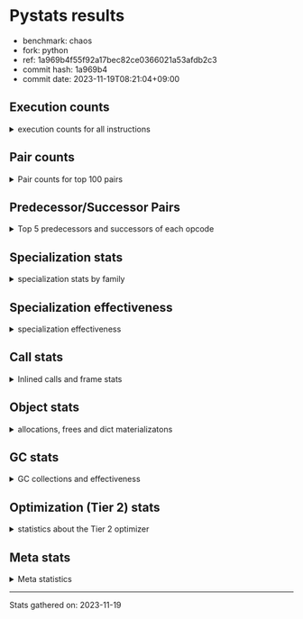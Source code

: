 
# Pystats results

- benchmark: chaos
- fork: python
- ref: 1a969b4f55f92a17bec82ce0366021a53afdb2c3
- commit hash: 1a969b4
- commit date: 2023-11-19T08:21:04+09:00

## Execution counts

<details>
<summary> execution counts for all instructions </summary>

|Name | Count | Self | Cumulative | Miss ratio | 
|---|---:|---:|---:|---:|
| LOAD_FAST | 165,252,000 | 19.1% | 19.1% |  |
| LOAD_FAST_LOAD_FAST | 88,024,880 | 10.2% | 29.2% |  |
| LOAD_ATTR_INSTANCE_VALUE | 86,137,620 | 9.9% | 39.2% |  |
| STORE_FAST | 58,386,640 | 6.7% | 45.9% |  |
| BINARY_OP_SUBTRACT_INT | 46,007,580 | 5.3% | 51.2% |  |
| LOAD_CONST | 43,399,280 | 5.0% | 56.2% |  |
| BINARY_SUBSCR_LIST_INT | 33,318,400 | 3.8% | 60.1% |  |
| BINARY_OP_ADD_INT | 32,362,900 | 3.7% | 63.8% |  |
| BINARY_OP_MULTIPLY_FLOAT | 30,799,900 | 3.6% | 67.3% |  |
| BINARY_OP | 29,632,980 | 3.4% | 70.8% |  |
| BINARY_OP_ADD_FLOAT | 19,999,920 | 2.3% | 73.1% |  |
| RESUME_CHECK | 19,200,100 | 2.2% | 75.3% |  |
| RETURN_VALUE | 18,800,100 | 2.2% | 77.5% |  |
| STORE_ATTR_INSTANCE_VALUE | 17,605,200 | 2.0% | 79.5% |  |
| FOR_ITER_RANGE | 16,887,300 | 1.9% | 81.4% |  |
| JUMP_BACKWARD | 11,830,960 | 1.4% | 82.8% |  |
| LOAD_ATTR_METHOD_WITH_VALUES | 10,799,840 | 1.2% | 84.0% |  |
| CALL_PY_EXACT_ARGS | 10,399,860 | 1.2% | 85.2% |  |
| LOAD_GLOBAL_BUILTIN | 10,008,380 | 1.2% | 86.4% |  |
| POP_JUMP_IF_FALSE | 9,795,280 | 1.1% | 87.5% |  |
| LOAD_GLOBAL_MODULE | 9,600,060 | 1.1% | 88.6% |  |
| COMPARE_OP | 6,728,640 | 0.8% | 89.4% |  |
| CALL_BUILTIN_CLASS | 6,400,040 | 0.7% | 90.1% |  |
| RETURN_CONST | 6,000,240 | 0.7% | 90.8% |  |
| POP_JUMP_IF_NOT_NONE | 6,000,000 | 0.7% | 91.5% |  |
| EXIT_INIT_CHECK | 5,600,020 | 0.6% | 92.2% |  |
| CALL_ALLOC_AND_ENTER_INIT | 5,600,020 | 0.6% | 92.8% |  |
| GET_ITER | 5,200,160 | 0.6% | 93.4% |  |
| STORE_SUBSCR_LIST_INT | 5,199,980 | 0.6% | 94.0% |  |
| BINARY_SUBSCR_TUPLE_INT | 5,199,900 | 0.6% | 94.6% |  |
| COMPARE_OP_INT | 4,194,960 | 0.5% | 95.1% |  |
| PUSH_NULL | 4,002,880 | 0.5% | 95.6% |  |
| POP_JUMP_IF_TRUE | 3,926,160 | 0.5% | 96.0% |  |
| LIST_APPEND | 3,220,480 | 0.4% | 96.4% |  |
| CALL_LEN | 3,207,400 | 0.4% | 96.8% |  |
| CALL_BUILTIN_O | 3,202,320 | 0.4% | 97.1% |  |
| SWAP | 2,792,720 | 0.3% | 97.5% |  |
| BUILD_TUPLE | 2,400,160 | 0.3% | 97.7% |  |
| BINARY_OP_SUBTRACT_FLOAT | 2,399,940 | 0.3% | 98.0% |  |
| INTERPRETER_EXIT | 2,000,140 | 0.2% | 98.2% |  |
| LOAD_ATTR_MODULE | 2,000,100 | 0.2% | 98.5% |  |
| CALL | 1,602,840 | 0.2% | 98.7% |  |
| COMPARE_OP_FLOAT | 1,599,920 | 0.2% | 98.8% |  |
| POP_TOP | 1,592,880 | 0.2% | 99.0% |  |
| BUILD_LIST | 820,560 | 0.1% | 99.1% |  |
| LOAD_ATTR | 803,220 | 0.1% | 99.2% |  |
| LOAD_FAST_AND_CLEAR | 800,080 | 0.1% | 99.3% |  |
| COPY | 800,000 | 0.1% | 99.4% |  |
| IS_OP | 800,000 | 0.1% | 99.5% |  |
| CALL_METHOD_DESCRIPTOR_NOARGS | 799,980 | 0.1% | 99.6% |  |
| LOAD_ATTR_METHOD_NO_DICT | 799,980 | 0.1% | 99.7% |  |
| CALL_ISINSTANCE | 400,140 | 0.0% | 99.7% |  |
| TO_BOOL_BOOL | 400,140 | 0.0% | 99.8% |  |
| UNARY_NEGATIVE | 400,000 | 0.0% | 99.8% |  |
| JUMP_FORWARD | 400,000 | 0.0% | 99.9% |  |
| STORE_FAST_STORE_FAST | 400,000 | 0.0% | 99.9% |  |
| CALL_PY_WITH_DEFAULTS | 399,980 | 0.0% | 100.0% |  |
| UNPACK_SEQUENCE_TWO_TUPLE | 399,980 | 0.0% | 100.0% |  |
| BINARY_SUBSCR | 8,100 | 0.0% | 100.0% |  |
| LOAD_GLOBAL | 1,120 | 0.0% | 100.0% |  |
| LOAD_DEREF | 240 | 0.0% | 100.0% |  |
| RESUME | 220 | 0.0% | 100.0% |  |
| STORE_ATTR | 180 | 0.0% | 100.0% |  |
| COPY_FREE_VARS | 160 | 0.0% | 100.0% |  |
| TO_BOOL | 120 | 0.0% | 100.0% |  |
| FOR_ITER | 120 | 0.0% | 100.0% |  |
| CALL_METHOD_DESCRIPTOR_FAST | 80 | 0.0% | 100.0% | 100.0% |
| NOP | 80 | 0.0% | 100.0% |  |
| CALL_FUNCTION_EX | 80 | 0.0% | 100.0% |  |
| CALL_TYPE_1 | 80 | 0.0% | 100.0% |  |
| LOAD_SUPER_ATTR_METHOD | 80 | 0.0% | 100.0% |  |
| TO_BOOL_NONE | 60 | 0.0% | 100.0% |  |
| STORE_SUBSCR | 40 | 0.0% | 100.0% |  |
| UNPACK_SEQUENCE | 40 | 0.0% | 100.0% |  |
| LOAD_SUPER_ATTR | 20 | 0.0% | 100.0% |  |


</details>

## Pair counts

<details>
<summary> Pair counts for top 100 pairs </summary>

|Pair | Count | Self | Cumulative | 
|---|---:|---:|---:|
| LOAD_FAST LOAD_ATTR_INSTANCE_VALUE | 76,306,920 | 8.8% | 8.8% |
| LOAD_ATTR_INSTANCE_VALUE LOAD_FAST | 43,323,120 | 5.0% | 13.8% |
| STORE_FAST LOAD_FAST_LOAD_FAST | 34,461,920 | 4.0% | 17.8% |
| LOAD_FAST BINARY_OP_MULTIPLY_FLOAT | 28,800,000 | 3.3% | 21.1% |
| LOAD_FAST_LOAD_FAST STORE_ATTR_INSTANCE_VALUE | 16,800,240 | 1.9% | 23.0% |
| LOAD_CONST BINARY_OP_ADD_INT | 16,163,000 | 1.9% | 24.9% |
| STORE_FAST LOAD_FAST | 15,600,240 | 1.8% | 26.7% |
| BINARY_OP_MULTIPLY_FLOAT BINARY_OP_ADD_FLOAT | 15,599,880 | 1.8% | 28.5% |
| BINARY_OP_ADD_INT LOAD_FAST | 15,200,000 | 1.8% | 30.3% |
| BINARY_OP_MULTIPLY_FLOAT LOAD_FAST | 15,199,960 | 1.8% | 32.0% |
| LOAD_FAST_LOAD_FAST BINARY_OP_SUBTRACT_INT | 15,199,920 | 1.8% | 33.8% |
| FOR_ITER_RANGE STORE_FAST | 13,679,780 | 1.6% | 35.3% |
| BINARY_OP_SUBTRACT_INT BINARY_SUBSCR_LIST_INT | 13,600,000 | 1.6% | 36.9% |
| LOAD_FAST_LOAD_FAST LOAD_CONST | 13,200,000 | 1.5% | 38.4% |
| LOAD_CONST BINARY_OP_SUBTRACT_INT | 12,807,560 | 1.5% | 39.9% |
| BINARY_OP STORE_FAST | 12,000,100 | 1.4% | 41.3% |
| BINARY_OP_ADD_FLOAT LOAD_FAST | 11,999,920 | 1.4% | 42.7% |
| JUMP_BACKWARD FOR_ITER_RANGE | 11,687,140 | 1.3% | 44.0% |
| STORE_ATTR_INSTANCE_VALUE LOAD_FAST_LOAD_FAST | 11,200,160 | 1.3% | 45.3% |
| CALL_PY_EXACT_ARGS RESUME_CHECK | 10,399,860 | 1.2% | 46.5% |
| LOAD_FAST_LOAD_FAST BINARY_OP | 10,000,120 | 1.2% | 47.7% |
| RESUME_CHECK LOAD_FAST | 10,000,020 | 1.2% | 48.8% |
| BINARY_OP LOAD_FAST_LOAD_FAST | 10,000,000 | 1.2% | 50.0% |
| LOAD_FAST BINARY_OP_SUBTRACT_INT | 9,600,000 | 1.1% | 51.1% |
| BINARY_OP_SUBTRACT_INT BINARY_OP | 9,600,000 | 1.1% | 52.2% |
| BINARY_SUBSCR_LIST_INT STORE_FAST | 9,600,000 | 1.1% | 53.3% |
| LOAD_ATTR_INSTANCE_VALUE BINARY_OP_ADD_INT | 9,600,000 | 1.1% | 54.4% |
| BINARY_OP_ADD_INT BINARY_SUBSCR_LIST_INT | 9,363,040 | 1.1% | 55.5% |
| RETURN_VALUE STORE_FAST | 9,200,020 | 1.1% | 56.6% |
| LOAD_FAST_LOAD_FAST LOAD_ATTR_INSTANCE_VALUE | 9,029,680 | 1.0% | 57.6% |
| LOAD_FAST LOAD_CONST | 8,963,520 | 1.0% | 58.6% |
| LOAD_ATTR_INSTANCE_VALUE BINARY_OP_SUBTRACT_INT | 8,400,000 | 1.0% | 59.6% |
| BINARY_OP_SUBTRACT_INT LOAD_CONST | 8,399,980 | 1.0% | 60.6% |
| LOAD_ATTR_INSTANCE_VALUE LOAD_CONST | 8,007,360 | 0.9% | 61.5% |
| LOAD_FAST RETURN_VALUE | 7,600,080 | 0.9% | 62.4% |
| BINARY_OP_SUBTRACT_INT LOAD_FAST | 7,200,000 | 0.8% | 63.2% |
| LOAD_GLOBAL_BUILTIN LOAD_FAST | 6,407,600 | 0.7% | 63.9% |
| LOAD_GLOBAL_MODULE LOAD_FAST | 6,400,000 | 0.7% | 64.7% |
| RESUME_CHECK LOAD_FAST_LOAD_FAST | 6,000,060 | 0.7% | 65.4% |
| LOAD_FAST POP_JUMP_IF_NOT_NONE | 6,000,000 | 0.7% | 66.1% |
| STORE_FAST LOAD_GLOBAL_BUILTIN | 5,999,920 | 0.7% | 66.8% |
| LOAD_FAST_LOAD_FAST LOAD_FAST | 5,896,240 | 0.7% | 67.4% |
| POP_JUMP_IF_FALSE LOAD_FAST | 5,856,320 | 0.7% | 68.1% |
| STORE_ATTR_INSTANCE_VALUE RETURN_CONST | 5,604,860 | 0.6% | 68.8% |
| EXIT_INIT_CHECK RETURN_VALUE | 5,600,020 | 0.6% | 69.4% |
| RETURN_CONST EXIT_INIT_CHECK | 5,600,020 | 0.6% | 70.0% |
| CALL_ALLOC_AND_ENTER_INIT RESUME_CHECK | 5,600,020 | 0.6% | 70.7% |
| LOAD_FAST BINARY_OP_ADD_INT | 5,600,000 | 0.6% | 71.3% |
| LOAD_FAST LOAD_ATTR_METHOD_WITH_VALUES | 5,599,720 | 0.6% | 72.0% |
| BINARY_OP_SUBTRACT_INT STORE_FAST | 5,200,200 | 0.6% | 72.6% |
| CALL_BUILTIN_CLASS GET_ITER | 5,200,100 | 0.6% | 73.2% |
| BINARY_SUBSCR_LIST_INT LOAD_FAST_LOAD_FAST | 5,199,980 | 0.6% | 73.8% |
| STORE_SUBSCR_LIST_INT JUMP_BACKWARD | 5,199,980 | 0.6% | 74.4% |
| LOAD_FAST_LOAD_FAST BINARY_SUBSCR_LIST_INT | 5,199,960 | 0.6% | 75.0% |
| BINARY_OP_ADD_FLOAT CALL_ALLOC_AND_ENTER_INIT | 5,199,960 | 0.6% | 75.6% |
| BINARY_SUBSCR_LIST_INT LOAD_ATTR_METHOD_WITH_VALUES | 5,199,960 | 0.6% | 76.2% |
| LOAD_CONST BINARY_SUBSCR_TUPLE_INT | 5,199,800 | 0.6% | 76.8% |
| RETURN_VALUE LOAD_FAST_LOAD_FAST | 4,800,000 | 0.6% | 77.3% |
| LOAD_FAST_LOAD_FAST CALL_PY_EXACT_ARGS | 4,800,000 | 0.6% | 77.9% |
| LOAD_FAST_LOAD_FAST STORE_SUBSCR_LIST_INT | 4,800,000 | 0.6% | 78.4% |
| POP_JUMP_IF_NOT_NONE LOAD_GLOBAL_MODULE | 4,800,000 | 0.6% | 79.0% |
| LOAD_ATTR_METHOD_WITH_VALUES LOAD_FAST_LOAD_FAST | 4,800,000 | 0.6% | 79.6% |
| GET_ITER FOR_ITER_RANGE | 4,400,040 | 0.5% | 80.1% |
| COMPARE_OP_INT POP_JUMP_IF_FALSE | 4,194,960 | 0.5% | 80.5% |
| LOAD_CONST BINARY_OP | 4,000,480 | 0.5% | 81.0% |
| BINARY_OP_ADD_INT CALL_BUILTIN_CLASS | 4,000,000 | 0.5% | 81.5% |
| PUSH_NULL LOAD_FAST | 3,602,560 | 0.4% | 81.9% |
| BINARY_OP LOAD_FAST | 3,600,280 | 0.4% | 82.3% |
| LOAD_ATTR_METHOD_WITH_VALUES CALL_PY_EXACT_ARGS | 3,599,800 | 0.4% | 82.7% |
| COMPARE_OP POP_JUMP_IF_TRUE | 3,526,080 | 0.4% | 83.1% |
| LIST_APPEND JUMP_BACKWARD | 3,220,480 | 0.4% | 83.5% |
| LOAD_ATTR_INSTANCE_VALUE CALL_LEN | 3,207,360 | 0.4% | 83.9% |
| COMPARE_OP POP_JUMP_IF_FALSE | 3,200,240 | 0.4% | 84.2% |
| BINARY_SUBSCR_LIST_INT LIST_APPEND | 3,200,000 | 0.4% | 84.6% |
| BINARY_SUBSCR_TUPLE_INT COMPARE_OP | 3,200,000 | 0.4% | 85.0% |
| LOAD_ATTR_INSTANCE_VALUE LOAD_FAST_LOAD_FAST | 3,200,000 | 0.4% | 85.3% |
| POP_JUMP_IF_FALSE LOAD_FAST_LOAD_FAST | 2,999,680 | 0.3% | 85.7% |
| CALL_LEN LOAD_FAST | 2,800,000 | 0.3% | 86.0% |
| RESUME_CHECK LOAD_GLOBAL_MODULE | 2,799,920 | 0.3% | 86.3% |
| LOAD_FAST BINARY_SUBSCR_LIST_INT | 2,755,400 | 0.3% | 86.7% |
| BINARY_SUBSCR_LIST_INT COMPARE_OP | 2,726,080 | 0.3% | 87.0% |
| LOAD_FAST_LOAD_FAST COMPARE_OP_INT | 2,698,440 | 0.3% | 87.3% |
| BINARY_OP BINARY_OP_ADD_FLOAT | 2,400,160 | 0.3% | 87.6% |
| BINARY_OP_ADD_INT LOAD_CONST | 2,400,000 | 0.3% | 87.8% |
| FOR_ITER_RANGE JUMP_BACKWARD | 2,400,000 | 0.3% | 88.1% |
| LOAD_GLOBAL_BUILTIN LOAD_FAST_LOAD_FAST | 2,400,000 | 0.3% | 88.4% |
| LOAD_ATTR_METHOD_WITH_VALUES LOAD_FAST | 2,399,940 | 0.3% | 88.7% |
| POP_JUMP_IF_TRUE LOAD_FAST_LOAD_FAST | 2,163,040 | 0.2% | 88.9% |
| LOAD_FAST BINARY_OP | 2,020,520 | 0.2% | 89.1% |
| BUILD_TUPLE RETURN_VALUE | 2,007,440 | 0.2% | 89.4% |
| CALL_BUILTIN_O STORE_FAST | 2,002,340 | 0.2% | 89.6% |
| LOAD_FAST CALL_BUILTIN_O | 2,002,280 | 0.2% | 89.8% |
| CACHE RESUME_CHECK | 2,000,060 | 0.2% | 90.1% |
| LOAD_ATTR_MODULE PUSH_NULL | 2,000,040 | 0.2% | 90.3% |
| RETURN_VALUE INTERPRETER_EXIT | 2,000,000 | 0.2% | 90.5% |
| BINARY_SUBSCR_LIST_INT BUILD_TUPLE | 2,000,000 | 0.2% | 90.8% |
| BINARY_SUBSCR_LIST_INT LOAD_FAST | 2,000,000 | 0.2% | 91.0% |
| LOAD_ATTR_INSTANCE_VALUE LOAD_GLOBAL_BUILTIN | 2,000,000 | 0.2% | 91.2% |
| LOAD_GLOBAL_MODULE LOAD_ATTR_MODULE | 1,999,960 | 0.2% | 91.5% |
| LOAD_FAST CALL_PY_EXACT_ARGS | 1,999,920 | 0.2% | 91.7% |


</details>

## Predecessor/Successor Pairs

<details>
<summary> Top 5 predecessors and successors of each opcode </summary>

### CACHE

<details>
<summary> Successors and predecessors for CACHE </summary>

|Successors | Count | Percentage | 
|---|---:|---:|
| RESUME_CHECK | 2,000,060 | 100.0% |
| RESUME | 80 | 0.0% |


</details>

### BINARY_SUBSCR

<details>
<summary> Successors and predecessors for BINARY_SUBSCR </summary>

|Predecessors | Count | Percentage | 
|---|---:|---:|
| LOAD_CONST | 7,640 | 94.3% |
| BINARY_SUBSCR | 220 | 2.7% |
| LOAD_FAST | 120 | 1.5% |
| BINARY_SUBSCR_TUPLE_INT | 80 | 1.0% |
| LOAD_FAST_LOAD_FAST | 40 | 0.5% |

|Successors | Count | Percentage | 
|---|---:|---:|
| CALL | 7,460 | 92.1% |
| BINARY_SUBSCR | 220 | 2.7% |
| BINARY_SUBSCR_LIST_INT | 160 | 2.0% |
| BINARY_SUBSCR_TUPLE_INT | 100 | 1.2% |
| BINARY_OP | 80 | 1.0% |


</details>

### EXIT_INIT_CHECK

<details>
<summary> Successors and predecessors for EXIT_INIT_CHECK </summary>

|Predecessors | Count | Percentage | 
|---|---:|---:|
| RETURN_CONST | 5,600,020 | 100.0% |

|Successors | Count | Percentage | 
|---|---:|---:|
| RETURN_VALUE | 5,600,020 | 100.0% |


</details>

### GET_ITER

<details>
<summary> Successors and predecessors for GET_ITER </summary>

|Predecessors | Count | Percentage | 
|---|---:|---:|
| CALL_BUILTIN_CLASS | 5,200,100 | 100.0% |
| CALL | 60 | 0.0% |

|Successors | Count | Percentage | 
|---|---:|---:|
| FOR_ITER_RANGE | 4,400,040 | 84.6% |
| LOAD_FAST_AND_CLEAR | 800,080 | 15.4% |
| FOR_ITER | 40 | 0.0% |


</details>

### INTERPRETER_EXIT

<details>
<summary> Successors and predecessors for INTERPRETER_EXIT </summary>

|Predecessors | Count | Percentage | 
|---|---:|---:|
| RETURN_VALUE | 2,000,000 | 100.0% |
| RETURN_CONST | 140 | 0.0% |


</details>

### NOP

<details>
<summary> Successors and predecessors for NOP </summary>

|Predecessors | Count | Percentage | 
|---|---:|---:|
| POP_TOP | 80 | 100.0% |

|Successors | Count | Percentage | 
|---|---:|---:|
| LOAD_DEREF | 80 | 100.0% |


</details>

### POP_TOP

<details>
<summary> Successors and predecessors for POP_TOP </summary>

|Predecessors | Count | Percentage | 
|---|---:|---:|
| STORE_FAST | 800,000 | 50.2% |
| RETURN_CONST | 400,080 | 25.1% |
| SWAP | 392,560 | 24.6% |
| CALL | 160 | 0.0% |
| CALL_METHOD_DESCRIPTOR_FAST | 80 | 0.0% |

|Successors | Count | Percentage | 
|---|---:|---:|
| LOAD_FAST | 1,200,080 | 75.3% |
| RETURN_VALUE | 392,560 | 24.6% |
| NOP | 80 | 0.0% |
| LOAD_CONST | 80 | 0.0% |
| LOAD_GLOBAL | 40 | 0.0% |


</details>

### PUSH_NULL

<details>
<summary> Successors and predecessors for PUSH_NULL </summary>

|Predecessors | Count | Percentage | 
|---|---:|---:|
| LOAD_ATTR_MODULE | 2,000,040 | 50.0% |
| LOAD_FAST | 1,202,640 | 30.0% |
| BINARY_SUBSCR_LIST_INT | 799,960 | 20.0% |
| LOAD_ATTR | 120 | 0.0% |
| LOAD_DEREF | 80 | 0.0% |

|Successors | Count | Percentage | 
|---|---:|---:|
| LOAD_FAST | 3,602,560 | 90.0% |
| LOAD_GLOBAL_BUILTIN | 399,960 | 10.0% |
| CALL | 320 | 0.0% |
| LOAD_GLOBAL | 40 | 0.0% |


</details>

### RETURN_VALUE

<details>
<summary> Successors and predecessors for RETURN_VALUE </summary>

|Predecessors | Count | Percentage | 
|---|---:|---:|
| LOAD_FAST | 7,600,080 | 40.4% |
| EXIT_INIT_CHECK | 5,600,020 | 29.8% |
| BUILD_TUPLE | 2,007,440 | 10.7% |
| CALL_BUILTIN_O | 1,199,980 | 6.4% |
| RETURN_VALUE | 800,000 | 4.3% |

|Successors | Count | Percentage | 
|---|---:|---:|
| STORE_FAST | 9,200,020 | 48.9% |
| LOAD_FAST_LOAD_FAST | 4,800,000 | 25.5% |
| INTERPRETER_EXIT | 2,000,000 | 10.6% |
| RETURN_VALUE | 800,000 | 4.3% |
| BINARY_OP | 800,000 | 4.3% |


</details>

### STORE_SUBSCR

<details>
<summary> Successors and predecessors for STORE_SUBSCR </summary>

|Predecessors | Count | Percentage | 
|---|---:|---:|
| BINARY_OP | 20 | 50.0% |
| BINARY_OP_SUBTRACT_INT | 20 | 50.0% |

|Successors | Count | Percentage | 
|---|---:|---:|
| JUMP_BACKWARD | 20 | 50.0% |
| STORE_SUBSCR_LIST_INT | 20 | 50.0% |


</details>

### TO_BOOL

<details>
<summary> Successors and predecessors for TO_BOOL </summary>

|Predecessors | Count | Percentage | 
|---|---:|---:|
| CALL_ISINSTANCE | 60 | 50.0% |
| LOAD_FAST | 40 | 33.3% |
| CALL | 20 | 16.7% |

|Successors | Count | Percentage | 
|---|---:|---:|
| TO_BOOL_BOOL | 60 | 50.0% |
| POP_JUMP_IF_FALSE | 20 | 16.7% |
| POP_JUMP_IF_TRUE | 20 | 16.7% |
| TO_BOOL_NONE | 20 | 16.7% |


</details>

### UNARY_NEGATIVE

<details>
<summary> Successors and predecessors for UNARY_NEGATIVE </summary>

|Predecessors | Count | Percentage | 
|---|---:|---:|
| LOAD_ATTR_INSTANCE_VALUE | 399,980 | 100.0% |
| LOAD_ATTR | 20 | 0.0% |

|Successors | Count | Percentage | 
|---|---:|---:|
| LOAD_FAST | 400,000 | 100.0% |


</details>

### BINARY_OP

<details>
<summary> Successors and predecessors for BINARY_OP </summary>

|Predecessors | Count | Percentage | 
|---|---:|---:|
| LOAD_FAST_LOAD_FAST | 10,000,120 | 33.7% |
| BINARY_OP_SUBTRACT_INT | 9,600,000 | 32.4% |
| LOAD_CONST | 4,000,480 | 13.5% |
| LOAD_FAST | 2,020,520 | 6.8% |
| LOAD_ATTR_INSTANCE_VALUE | 1,600,140 | 5.4% |

|Successors | Count | Percentage | 
|---|---:|---:|
| STORE_FAST | 12,000,100 | 40.5% |
| LOAD_FAST_LOAD_FAST | 10,000,000 | 33.7% |
| LOAD_FAST | 3,600,280 | 12.1% |
| BINARY_OP_ADD_FLOAT | 2,400,160 | 8.1% |
| BINARY_OP | 811,240 | 2.7% |


</details>

### BUILD_LIST

<details>
<summary> Successors and predecessors for BUILD_LIST </summary>

|Predecessors | Count | Percentage | 
|---|---:|---:|
| SWAP | 800,080 | 97.5% |
| LOAD_CONST | 20,480 | 2.5% |

|Successors | Count | Percentage | 
|---|---:|---:|
| SWAP | 800,080 | 97.5% |
| LOAD_FAST | 20,480 | 2.5% |


</details>

### BUILD_TUPLE

<details>
<summary> Successors and predecessors for BUILD_TUPLE </summary>

|Predecessors | Count | Percentage | 
|---|---:|---:|
| BINARY_SUBSCR_LIST_INT | 2,000,000 | 83.3% |
| RETURN_VALUE | 400,000 | 16.7% |
| LOAD_GLOBAL_BUILTIN | 160 | 0.0% |

|Successors | Count | Percentage | 
|---|---:|---:|
| RETURN_VALUE | 2,007,440 | 83.6% |
| SWAP | 392,560 | 16.4% |
| CALL_ISINSTANCE | 120 | 0.0% |
| CALL | 40 | 0.0% |


</details>

### CALL

<details>
<summary> Successors and predecessors for CALL </summary>

|Predecessors | Count | Percentage | 
|---|---:|---:|
| LOAD_FAST | 400,500 | 25.0% |
| BINARY_OP_ADD_FLOAT | 400,020 | 25.0% |
| BINARY_OP_ADD_INT | 399,980 | 25.0% |
| BINARY_SUBSCR_LIST_INT | 392,540 | 24.5% |
| BINARY_SUBSCR | 7,460 | 0.5% |

|Successors | Count | Percentage | 
|---|---:|---:|
| STORE_FAST | 800,260 | 49.9% |
| RESUME_CHECK | 800,040 | 49.9% |
| CALL | 1,380 | 0.1% |
| POP_TOP | 160 | 0.0% |
| CALL_PY_EXACT_ARGS | 140 | 0.0% |


</details>

### CALL_FUNCTION_EX

<details>
<summary> Successors and predecessors for CALL_FUNCTION_EX </summary>

|Predecessors | Count | Percentage | 
|---|---:|---:|
| LOAD_FAST | 80 | 100.0% |

|Successors | Count | Percentage | 
|---|---:|---:|
| COPY_FREE_VARS | 80 | 100.0% |


</details>

### COMPARE_OP

<details>
<summary> Successors and predecessors for COMPARE_OP </summary>

|Predecessors | Count | Percentage | 
|---|---:|---:|
| BINARY_SUBSCR_TUPLE_INT | 3,200,000 | 47.6% |
| BINARY_SUBSCR_LIST_INT | 2,726,080 | 40.5% |
| LOAD_CONST | 400,120 | 5.9% |
| LOAD_FAST | 400,000 | 5.9% |
| COMPARE_OP | 2,040 | 0.0% |

|Successors | Count | Percentage | 
|---|---:|---:|
| POP_JUMP_IF_TRUE | 3,526,080 | 52.4% |
| POP_JUMP_IF_FALSE | 3,200,240 | 47.6% |
| COMPARE_OP | 2,040 | 0.0% |
| COMPARE_OP_INT | 200 | 0.0% |
| COMPARE_OP_FLOAT | 80 | 0.0% |


</details>

### COPY

<details>
<summary> Successors and predecessors for COPY </summary>

|Predecessors | Count | Percentage | 
|---|---:|---:|
| LOAD_FAST | 800,000 | 100.0% |

|Successors | Count | Percentage | 
|---|---:|---:|
| LOAD_ATTR_INSTANCE_VALUE | 799,920 | 100.0% |
| LOAD_ATTR | 80 | 0.0% |


</details>

### COPY_FREE_VARS

<details>
<summary> Successors and predecessors for COPY_FREE_VARS </summary>

|Predecessors | Count | Percentage | 
|---|---:|---:|
| CALL | 80 | 50.0% |
| CALL_FUNCTION_EX | 80 | 50.0% |

|Successors | Count | Percentage | 
|---|---:|---:|
| RESUME_CHECK | 140 | 87.5% |
| RESUME | 20 | 12.5% |


</details>

### FOR_ITER

<details>
<summary> Successors and predecessors for FOR_ITER </summary>

|Predecessors | Count | Percentage | 
|---|---:|---:|
| JUMP_BACKWARD | 60 | 50.0% |
| GET_ITER | 40 | 33.3% |
| SWAP | 20 | 16.7% |

|Successors | Count | Percentage | 
|---|---:|---:|
| STORE_FAST | 60 | 50.0% |
| FOR_ITER_RANGE | 60 | 50.0% |


</details>

### IS_OP

<details>
<summary> Successors and predecessors for IS_OP </summary>

|Predecessors | Count | Percentage | 
|---|---:|---:|
| LOAD_GLOBAL_MODULE | 799,980 | 100.0% |
| LOAD_GLOBAL | 20 | 0.0% |

|Successors | Count | Percentage | 
|---|---:|---:|
| POP_JUMP_IF_FALSE | 800,000 | 100.0% |


</details>

### JUMP_BACKWARD

<details>
<summary> Successors and predecessors for JUMP_BACKWARD </summary>

|Predecessors | Count | Percentage | 
|---|---:|---:|
| STORE_SUBSCR_LIST_INT | 5,199,980 | 44.0% |
| LIST_APPEND | 3,220,480 | 27.2% |
| FOR_ITER_RANGE | 2,400,000 | 20.3% |
| POP_JUMP_IF_TRUE | 563,040 | 4.8% |
| STORE_FAST | 303,680 | 2.6% |

|Successors | Count | Percentage | 
|---|---:|---:|
| FOR_ITER_RANGE | 11,687,140 | 98.8% |
| LOAD_FAST | 143,760 | 1.2% |
| FOR_ITER | 60 | 0.0% |


</details>

### JUMP_FORWARD

<details>
<summary> Successors and predecessors for JUMP_FORWARD </summary>

|Predecessors | Count | Percentage | 
|---|---:|---:|
| STORE_ATTR_INSTANCE_VALUE | 399,980 | 100.0% |
| STORE_ATTR | 20 | 0.0% |

|Successors | Count | Percentage | 
|---|---:|---:|
| LOAD_FAST | 400,000 | 100.0% |


</details>

### LIST_APPEND

<details>
<summary> Successors and predecessors for LIST_APPEND </summary>

|Predecessors | Count | Percentage | 
|---|---:|---:|
| BINARY_SUBSCR_LIST_INT | 3,200,000 | 99.4% |
| BINARY_OP | 20,480 | 0.6% |

|Successors | Count | Percentage | 
|---|---:|---:|
| JUMP_BACKWARD | 3,220,480 | 100.0% |


</details>

### LOAD_ATTR

<details>
<summary> Successors and predecessors for LOAD_ATTR </summary>

|Predecessors | Count | Percentage | 
|---|---:|---:|
| LOAD_FAST | 802,360 | 99.9% |
| LOAD_ATTR | 380 | 0.0% |
| LOAD_GLOBAL | 140 | 0.0% |
| LOAD_GLOBAL_MODULE | 140 | 0.0% |
| COPY | 80 | 0.0% |

|Successors | Count | Percentage | 
|---|---:|---:|
| STORE_FAST | 800,020 | 99.6% |
| LOAD_ATTR_INSTANCE_VALUE | 1,100 | 0.1% |
| LOAD_FAST | 620 | 0.1% |
| LOAD_ATTR | 380 | 0.0% |
| BINARY_OP | 300 | 0.0% |


</details>

### LOAD_CONST

<details>
<summary> Successors and predecessors for LOAD_CONST </summary>

|Predecessors | Count | Percentage | 
|---|---:|---:|
| LOAD_FAST_LOAD_FAST | 13,200,000 | 30.4% |
| LOAD_FAST | 8,963,520 | 20.7% |
| BINARY_OP_SUBTRACT_INT | 8,399,980 | 19.4% |
| LOAD_ATTR_INSTANCE_VALUE | 8,007,360 | 18.5% |
| BINARY_OP_ADD_INT | 2,400,000 | 5.5% |

|Successors | Count | Percentage | 
|---|---:|---:|
| BINARY_OP_ADD_INT | 16,163,000 | 37.2% |
| BINARY_OP_SUBTRACT_INT | 12,807,560 | 29.5% |
| BINARY_SUBSCR_TUPLE_INT | 5,199,800 | 12.0% |
| BINARY_OP | 4,000,480 | 9.2% |
| COMPARE_OP_INT | 800,120 | 1.8% |


</details>

### LOAD_DEREF

<details>
<summary> Successors and predecessors for LOAD_DEREF </summary>

|Predecessors | Count | Percentage | 
|---|---:|---:|
| NOP | 80 | 33.3% |
| STORE_FAST | 80 | 33.3% |
| LOAD_GLOBAL_BUILTIN | 80 | 33.3% |

|Successors | Count | Percentage | 
|---|---:|---:|
| PUSH_NULL | 80 | 33.3% |
| LOAD_FAST | 80 | 33.3% |
| STORE_FAST | 80 | 33.3% |


</details>

### LOAD_FAST

<details>
<summary> Successors and predecessors for LOAD_FAST </summary>

|Predecessors | Count | Percentage | 
|---|---:|---:|
| LOAD_ATTR_INSTANCE_VALUE | 43,323,120 | 26.2% |
| STORE_FAST | 15,600,240 | 9.4% |
| BINARY_OP_ADD_INT | 15,200,000 | 9.2% |
| BINARY_OP_MULTIPLY_FLOAT | 15,199,960 | 9.2% |
| BINARY_OP_ADD_FLOAT | 11,999,920 | 7.3% |

|Successors | Count | Percentage | 
|---|---:|---:|
| LOAD_ATTR_INSTANCE_VALUE | 76,306,920 | 46.2% |
| BINARY_OP_MULTIPLY_FLOAT | 28,800,000 | 17.4% |
| BINARY_OP_SUBTRACT_INT | 9,600,000 | 5.8% |
| LOAD_CONST | 8,963,520 | 5.4% |
| RETURN_VALUE | 7,600,080 | 4.6% |


</details>

### LOAD_FAST_AND_CLEAR

<details>
<summary> Successors and predecessors for LOAD_FAST_AND_CLEAR </summary>

|Predecessors | Count | Percentage | 
|---|---:|---:|
| GET_ITER | 800,080 | 100.0% |

|Successors | Count | Percentage | 
|---|---:|---:|
| SWAP | 800,080 | 100.0% |


</details>

### LOAD_FAST_LOAD_FAST

<details>
<summary> Successors and predecessors for LOAD_FAST_LOAD_FAST </summary>

|Predecessors | Count | Percentage | 
|---|---:|---:|
| STORE_FAST | 34,461,920 | 39.2% |
| STORE_ATTR_INSTANCE_VALUE | 11,200,160 | 12.7% |
| BINARY_OP | 10,000,000 | 11.4% |
| RESUME_CHECK | 6,000,060 | 6.8% |
| BINARY_SUBSCR_LIST_INT | 5,199,980 | 5.9% |

|Successors | Count | Percentage | 
|---|---:|---:|
| STORE_ATTR_INSTANCE_VALUE | 16,800,240 | 19.1% |
| BINARY_OP_SUBTRACT_INT | 15,199,920 | 17.3% |
| LOAD_CONST | 13,200,000 | 15.0% |
| BINARY_OP | 10,000,120 | 11.4% |
| LOAD_ATTR_INSTANCE_VALUE | 9,029,680 | 10.3% |


</details>

### LOAD_GLOBAL

<details>
<summary> Successors and predecessors for LOAD_GLOBAL </summary>

|Predecessors | Count | Percentage | 
|---|---:|---:|
| STORE_FAST | 200 | 17.9% |
| LOAD_FAST | 160 | 14.3% |
| RESUME | 140 | 12.5% |
| LOAD_GLOBAL_BUILTIN | 140 | 12.5% |
| RESUME_CHECK | 140 | 12.5% |

|Successors | Count | Percentage | 
|---|---:|---:|
| LOAD_GLOBAL_BUILTIN | 420 | 37.5% |
| LOAD_GLOBAL_MODULE | 260 | 23.2% |
| LOAD_FAST | 240 | 21.4% |
| LOAD_ATTR | 140 | 12.5% |
| CALL | 20 | 1.8% |


</details>

### LOAD_SUPER_ATTR

<details>
<summary> Successors and predecessors for LOAD_SUPER_ATTR </summary>

|Predecessors | Count | Percentage | 
|---|---:|---:|
| LOAD_FAST | 20 | 100.0% |

|Successors | Count | Percentage | 
|---|---:|---:|
| LOAD_SUPER_ATTR_METHOD | 20 | 100.0% |


</details>

### POP_JUMP_IF_FALSE

<details>
<summary> Successors and predecessors for POP_JUMP_IF_FALSE </summary>

|Predecessors | Count | Percentage | 
|---|---:|---:|
| COMPARE_OP_INT | 4,194,960 | 42.8% |
| COMPARE_OP | 3,200,240 | 32.7% |
| COMPARE_OP_FLOAT | 1,599,920 | 16.3% |
| IS_OP | 800,000 | 8.2% |
| TO_BOOL_BOOL | 80 | 0.0% |

|Successors | Count | Percentage | 
|---|---:|---:|
| LOAD_FAST | 5,856,320 | 59.8% |
| LOAD_FAST_LOAD_FAST | 2,999,680 | 30.6% |
| LOAD_CONST | 400,000 | 4.1% |
| RETURN_CONST | 395,360 | 4.0% |
| JUMP_BACKWARD | 143,760 | 1.5% |


</details>

### POP_JUMP_IF_NOT_NONE

<details>
<summary> Successors and predecessors for POP_JUMP_IF_NOT_NONE </summary>

|Predecessors | Count | Percentage | 
|---|---:|---:|
| LOAD_FAST | 6,000,000 | 100.0% |

|Successors | Count | Percentage | 
|---|---:|---:|
| LOAD_GLOBAL_MODULE | 4,800,000 | 80.0% |
| LOAD_FAST | 1,200,000 | 20.0% |


</details>

### POP_JUMP_IF_TRUE

<details>
<summary> Successors and predecessors for POP_JUMP_IF_TRUE </summary>

|Predecessors | Count | Percentage | 
|---|---:|---:|
| COMPARE_OP | 3,526,080 | 89.8% |
| TO_BOOL_BOOL | 400,060 | 10.2% |
| TO_BOOL | 20 | 0.0% |

|Successors | Count | Percentage | 
|---|---:|---:|
| LOAD_FAST_LOAD_FAST | 2,163,040 | 55.1% |
| LOAD_FAST | 800,000 | 20.4% |
| JUMP_BACKWARD | 563,040 | 14.3% |
| LOAD_GLOBAL_MODULE | 399,960 | 10.2% |
| LOAD_GLOBAL | 60 | 0.0% |


</details>

### RETURN_CONST

<details>
<summary> Successors and predecessors for RETURN_CONST </summary>

|Predecessors | Count | Percentage | 
|---|---:|---:|
| STORE_ATTR_INSTANCE_VALUE | 5,604,860 | 93.4% |
| POP_JUMP_IF_FALSE | 395,360 | 6.6% |
| STORE_ATTR | 20 | 0.0% |

|Successors | Count | Percentage | 
|---|---:|---:|
| EXIT_INIT_CHECK | 5,600,020 | 93.3% |
| POP_TOP | 400,080 | 6.7% |
| INTERPRETER_EXIT | 140 | 0.0% |


</details>

### STORE_ATTR

<details>
<summary> Successors and predecessors for STORE_ATTR </summary>

|Predecessors | Count | Percentage | 
|---|---:|---:|
| LOAD_FAST | 100 | 55.6% |
| SWAP | 80 | 44.4% |

|Successors | Count | Percentage | 
|---|---:|---:|
| STORE_ATTR_INSTANCE_VALUE | 100 | 55.6% |
| LOAD_FAST | 40 | 22.2% |
| JUMP_FORWARD | 20 | 11.1% |
| RETURN_CONST | 20 | 11.1% |


</details>

### STORE_FAST

<details>
<summary> Successors and predecessors for STORE_FAST </summary>

|Predecessors | Count | Percentage | 
|---|---:|---:|
| FOR_ITER_RANGE | 13,679,780 | 23.4% |
| BINARY_OP | 12,000,100 | 20.6% |
| BINARY_SUBSCR_LIST_INT | 9,600,000 | 16.4% |
| RETURN_VALUE | 9,200,020 | 15.8% |
| BINARY_OP_SUBTRACT_INT | 5,200,200 | 8.9% |

|Successors | Count | Percentage | 
|---|---:|---:|
| LOAD_FAST_LOAD_FAST | 34,461,920 | 59.0% |
| LOAD_FAST | 15,600,240 | 26.7% |
| LOAD_GLOBAL_BUILTIN | 5,999,920 | 10.3% |
| STORE_FAST | 800,080 | 1.4% |
| POP_TOP | 800,000 | 1.4% |


</details>

### STORE_FAST_STORE_FAST

<details>
<summary> Successors and predecessors for STORE_FAST_STORE_FAST </summary>

|Predecessors | Count | Percentage | 
|---|---:|---:|
| UNPACK_SEQUENCE_TWO_TUPLE | 399,980 | 100.0% |
| UNPACK_SEQUENCE | 20 | 0.0% |

|Successors | Count | Percentage | 
|---|---:|---:|
| LOAD_FAST_LOAD_FAST | 400,000 | 100.0% |


</details>

### SWAP

<details>
<summary> Successors and predecessors for SWAP </summary>

|Predecessors | Count | Percentage | 
|---|---:|---:|
| BUILD_LIST | 800,080 | 28.6% |
| LOAD_FAST_AND_CLEAR | 800,080 | 28.6% |
| BINARY_OP_ADD_FLOAT | 799,960 | 28.6% |
| BUILD_TUPLE | 392,560 | 14.1% |
| BINARY_OP | 40 | 0.0% |

|Successors | Count | Percentage | 
|---|---:|---:|
| BUILD_LIST | 800,080 | 28.6% |
| FOR_ITER_RANGE | 800,060 | 28.6% |
| STORE_ATTR_INSTANCE_VALUE | 799,920 | 28.6% |
| POP_TOP | 392,560 | 14.1% |
| STORE_ATTR | 80 | 0.0% |


</details>

### UNPACK_SEQUENCE

<details>
<summary> Successors and predecessors for UNPACK_SEQUENCE </summary>

|Predecessors | Count | Percentage | 
|---|---:|---:|
| RETURN_VALUE | 40 | 100.0% |

|Successors | Count | Percentage | 
|---|---:|---:|
| STORE_FAST_STORE_FAST | 20 | 50.0% |
| UNPACK_SEQUENCE_TWO_TUPLE | 20 | 50.0% |


</details>

### RESUME

<details>
<summary> Successors and predecessors for RESUME </summary>

|Predecessors | Count | Percentage | 
|---|---:|---:|
| CALL | 120 | 54.5% |
| CACHE | 80 | 36.4% |
| COPY_FREE_VARS | 20 | 9.1% |

|Successors | Count | Percentage | 
|---|---:|---:|
| LOAD_GLOBAL | 140 | 63.6% |
| LOAD_FAST | 60 | 27.3% |
| LOAD_FAST_LOAD_FAST | 20 | 9.1% |


</details>

### BINARY_OP_ADD_FLOAT

<details>
<summary> Successors and predecessors for BINARY_OP_ADD_FLOAT </summary>

|Predecessors | Count | Percentage | 
|---|---:|---:|
| BINARY_OP_MULTIPLY_FLOAT | 15,599,880 | 78.0% |
| BINARY_OP | 2,400,160 | 12.0% |
| LOAD_ATTR_INSTANCE_VALUE | 1,199,960 | 6.0% |
| LOAD_CONST | 799,920 | 4.0% |

|Successors | Count | Percentage | 
|---|---:|---:|
| LOAD_FAST | 11,999,920 | 60.0% |
| CALL_ALLOC_AND_ENTER_INIT | 5,199,960 | 26.0% |
| CALL_BUILTIN_O | 1,199,960 | 6.0% |
| SWAP | 799,960 | 4.0% |
| CALL | 400,020 | 2.0% |


</details>

### BINARY_OP_ADD_INT

<details>
<summary> Successors and predecessors for BINARY_OP_ADD_INT </summary>

|Predecessors | Count | Percentage | 
|---|---:|---:|
| LOAD_CONST | 16,163,000 | 49.9% |
| LOAD_ATTR_INSTANCE_VALUE | 9,600,000 | 29.7% |
| LOAD_FAST | 5,600,000 | 17.3% |
| BINARY_SUBSCR_LIST_INT | 999,840 | 3.1% |
| BINARY_OP | 60 | 0.0% |

|Successors | Count | Percentage | 
|---|---:|---:|
| LOAD_FAST | 15,200,000 | 47.0% |
| BINARY_SUBSCR_LIST_INT | 9,363,040 | 28.9% |
| CALL_BUILTIN_CLASS | 4,000,000 | 12.4% |
| LOAD_CONST | 2,400,000 | 7.4% |
| COMPARE_OP_INT | 696,200 | 2.2% |


</details>

### BINARY_OP_MULTIPLY_FLOAT

<details>
<summary> Successors and predecessors for BINARY_OP_MULTIPLY_FLOAT </summary>

|Predecessors | Count | Percentage | 
|---|---:|---:|
| LOAD_FAST | 28,800,000 | 93.5% |
| BINARY_OP_SUBTRACT_FLOAT | 799,920 | 2.6% |
| LOAD_ATTR_INSTANCE_VALUE | 799,920 | 2.6% |
| LOAD_FAST_LOAD_FAST | 399,960 | 1.3% |
| BINARY_OP | 100 | 0.0% |

|Successors | Count | Percentage | 
|---|---:|---:|
| BINARY_OP_ADD_FLOAT | 15,599,880 | 50.6% |
| LOAD_FAST | 15,199,960 | 49.4% |
| BINARY_OP | 60 | 0.0% |


</details>

### BINARY_OP_SUBTRACT_FLOAT

<details>
<summary> Successors and predecessors for BINARY_OP_SUBTRACT_FLOAT </summary>

|Predecessors | Count | Percentage | 
|---|---:|---:|
| LOAD_ATTR_INSTANCE_VALUE | 1,599,840 | 66.7% |
| LOAD_CONST | 799,920 | 33.3% |
| BINARY_OP | 140 | 0.0% |
| LOAD_FAST | 40 | 0.0% |

|Successors | Count | Percentage | 
|---|---:|---:|
| LOAD_FAST | 1,599,920 | 66.7% |
| BINARY_OP_MULTIPLY_FLOAT | 799,920 | 33.3% |
| STORE_FAST | 60 | 0.0% |
| BINARY_OP | 40 | 0.0% |


</details>

### BINARY_OP_SUBTRACT_INT

<details>
<summary> Successors and predecessors for BINARY_OP_SUBTRACT_INT </summary>

|Predecessors | Count | Percentage | 
|---|---:|---:|
| LOAD_FAST_LOAD_FAST | 15,199,920 | 33.0% |
| LOAD_CONST | 12,807,560 | 27.8% |
| LOAD_FAST | 9,600,000 | 20.9% |
| LOAD_ATTR_INSTANCE_VALUE | 8,400,000 | 18.3% |
| BINARY_OP | 100 | 0.0% |

|Successors | Count | Percentage | 
|---|---:|---:|
| BINARY_SUBSCR_LIST_INT | 13,600,000 | 29.6% |
| BINARY_OP | 9,600,000 | 20.9% |
| LOAD_CONST | 8,399,980 | 18.3% |
| LOAD_FAST | 7,200,000 | 15.6% |
| STORE_FAST | 5,200,200 | 11.3% |


</details>

### BINARY_SUBSCR_LIST_INT

<details>
<summary> Successors and predecessors for BINARY_SUBSCR_LIST_INT </summary>

|Predecessors | Count | Percentage | 
|---|---:|---:|
| BINARY_OP_SUBTRACT_INT | 13,600,000 | 40.8% |
| BINARY_OP_ADD_INT | 9,363,040 | 28.1% |
| LOAD_FAST_LOAD_FAST | 5,199,960 | 15.6% |
| LOAD_FAST | 2,755,400 | 8.3% |
| BINARY_SUBSCR_TUPLE_INT | 1,599,840 | 4.8% |

|Successors | Count | Percentage | 
|---|---:|---:|
| STORE_FAST | 9,600,000 | 28.8% |
| LOAD_FAST_LOAD_FAST | 5,199,980 | 15.6% |
| LOAD_ATTR_METHOD_WITH_VALUES | 5,199,960 | 15.6% |
| LIST_APPEND | 3,200,000 | 9.6% |
| COMPARE_OP | 2,726,080 | 8.2% |


</details>

### BINARY_SUBSCR_TUPLE_INT

<details>
<summary> Successors and predecessors for BINARY_SUBSCR_TUPLE_INT </summary>

|Predecessors | Count | Percentage | 
|---|---:|---:|
| LOAD_CONST | 5,199,800 | 100.0% |
| BINARY_SUBSCR | 100 | 0.0% |

|Successors | Count | Percentage | 
|---|---:|---:|
| COMPARE_OP | 3,200,000 | 61.5% |
| BINARY_SUBSCR_LIST_INT | 1,599,840 | 30.8% |
| BINARY_OP | 399,980 | 7.7% |
| BINARY_SUBSCR | 80 | 0.0% |


</details>

### CALL_ALLOC_AND_ENTER_INIT

<details>
<summary> Successors and predecessors for CALL_ALLOC_AND_ENTER_INIT </summary>

|Predecessors | Count | Percentage | 
|---|---:|---:|
| BINARY_OP_ADD_FLOAT | 5,199,960 | 92.9% |
| BINARY_OP | 399,960 | 7.1% |
| CALL | 60 | 0.0% |
| LOAD_CONST | 40 | 0.0% |

|Successors | Count | Percentage | 
|---|---:|---:|
| RESUME_CHECK | 5,600,020 | 100.0% |


</details>

### CALL_BUILTIN_CLASS

<details>
<summary> Successors and predecessors for CALL_BUILTIN_CLASS </summary>

|Predecessors | Count | Percentage | 
|---|---:|---:|
| BINARY_OP_ADD_INT | 4,000,000 | 62.5% |
| LOAD_FAST | 800,000 | 12.5% |
| BINARY_OP_SUBTRACT_INT | 800,000 | 12.5% |
| CALL_LEN | 399,960 | 6.2% |
| LOAD_ATTR_INSTANCE_VALUE | 399,960 | 6.2% |

|Successors | Count | Percentage | 
|---|---:|---:|
| GET_ITER | 5,200,100 | 81.3% |
| STORE_FAST | 799,960 | 12.5% |
| LOAD_CONST | 399,980 | 6.2% |


</details>

### CALL_BUILTIN_O

<details>
<summary> Successors and predecessors for CALL_BUILTIN_O </summary>

|Predecessors | Count | Percentage | 
|---|---:|---:|
| LOAD_FAST | 2,002,280 | 62.5% |
| BINARY_OP_ADD_FLOAT | 1,199,960 | 37.5% |
| CALL | 80 | 0.0% |

|Successors | Count | Percentage | 
|---|---:|---:|
| STORE_FAST | 2,002,340 | 62.5% |
| RETURN_VALUE | 1,199,980 | 37.5% |


</details>

### CALL_ISINSTANCE

<details>
<summary> Successors and predecessors for CALL_ISINSTANCE </summary>

|Predecessors | Count | Percentage | 
|---|---:|---:|
| LOAD_GLOBAL_MODULE | 399,960 | 100.0% |
| BUILD_TUPLE | 120 | 0.0% |
| CALL | 60 | 0.0% |

|Successors | Count | Percentage | 
|---|---:|---:|
| TO_BOOL_BOOL | 400,080 | 100.0% |
| TO_BOOL | 60 | 0.0% |


</details>

### CALL_LEN

<details>
<summary> Successors and predecessors for CALL_LEN </summary>

|Predecessors | Count | Percentage | 
|---|---:|---:|
| LOAD_ATTR_INSTANCE_VALUE | 3,207,360 | 100.0% |
| CALL | 40 | 0.0% |

|Successors | Count | Percentage | 
|---|---:|---:|
| LOAD_FAST | 2,800,000 | 87.3% |
| CALL_BUILTIN_CLASS | 399,960 | 12.5% |
| LOAD_CONST | 7,420 | 0.2% |
| CALL | 20 | 0.0% |


</details>

### CALL_METHOD_DESCRIPTOR_FAST

<details>
<summary> Successors and predecessors for CALL_METHOD_DESCRIPTOR_FAST </summary>

|Predecessors | Count | Percentage | 
|---|---:|---:|
| LOAD_FAST | 60 | 75.0% |
| CALL | 20 | 25.0% |

|Successors | Count | Percentage | 
|---|---:|---:|
| POP_TOP | 80 | 100.0% |


</details>

### CALL_METHOD_DESCRIPTOR_NOARGS

<details>
<summary> Successors and predecessors for CALL_METHOD_DESCRIPTOR_NOARGS </summary>

|Predecessors | Count | Percentage | 
|---|---:|---:|
| LOAD_ATTR_METHOD_NO_DICT | 799,960 | 100.0% |
| CALL | 20 | 0.0% |

|Successors | Count | Percentage | 
|---|---:|---:|
| STORE_FAST | 799,980 | 100.0% |


</details>

### CALL_PY_EXACT_ARGS

<details>
<summary> Successors and predecessors for CALL_PY_EXACT_ARGS </summary>

|Predecessors | Count | Percentage | 
|---|---:|---:|
| LOAD_FAST_LOAD_FAST | 4,800,000 | 46.2% |
| LOAD_ATTR_METHOD_WITH_VALUES | 3,599,800 | 34.6% |
| LOAD_FAST | 1,999,920 | 19.2% |
| CALL | 140 | 0.0% |

|Successors | Count | Percentage | 
|---|---:|---:|
| RESUME_CHECK | 10,399,860 | 100.0% |


</details>

### CALL_PY_WITH_DEFAULTS

<details>
<summary> Successors and predecessors for CALL_PY_WITH_DEFAULTS </summary>

|Predecessors | Count | Percentage | 
|---|---:|---:|
| LOAD_FAST | 399,960 | 100.0% |
| CALL | 20 | 0.0% |

|Successors | Count | Percentage | 
|---|---:|---:|
| RESUME_CHECK | 399,980 | 100.0% |


</details>

### CALL_TYPE_1

<details>
<summary> Successors and predecessors for CALL_TYPE_1 </summary>

|Predecessors | Count | Percentage | 
|---|---:|---:|
| LOAD_CONST | 60 | 75.0% |
| CALL | 20 | 25.0% |

|Successors | Count | Percentage | 
|---|---:|---:|
| LOAD_GLOBAL_BUILTIN | 60 | 75.0% |
| LOAD_GLOBAL | 20 | 25.0% |


</details>

### COMPARE_OP_FLOAT

<details>
<summary> Successors and predecessors for COMPARE_OP_FLOAT </summary>

|Predecessors | Count | Percentage | 
|---|---:|---:|
| LOAD_ATTR_INSTANCE_VALUE | 1,599,840 | 100.0% |
| COMPARE_OP | 80 | 0.0% |

|Successors | Count | Percentage | 
|---|---:|---:|
| POP_JUMP_IF_FALSE | 1,599,920 | 100.0% |


</details>

### COMPARE_OP_INT

<details>
<summary> Successors and predecessors for COMPARE_OP_INT </summary>

|Predecessors | Count | Percentage | 
|---|---:|---:|
| LOAD_FAST_LOAD_FAST | 2,698,440 | 64.3% |
| LOAD_CONST | 800,120 | 19.1% |
| BINARY_OP_ADD_INT | 696,200 | 16.6% |
| COMPARE_OP | 200 | 0.0% |

|Successors | Count | Percentage | 
|---|---:|---:|
| POP_JUMP_IF_FALSE | 4,194,960 | 100.0% |


</details>

### FOR_ITER_RANGE

<details>
<summary> Successors and predecessors for FOR_ITER_RANGE </summary>

|Predecessors | Count | Percentage | 
|---|---:|---:|
| JUMP_BACKWARD | 11,687,140 | 69.2% |
| GET_ITER | 4,400,040 | 26.1% |
| SWAP | 800,060 | 4.7% |
| FOR_ITER | 60 | 0.0% |

|Successors | Count | Percentage | 
|---|---:|---:|
| STORE_FAST | 13,679,780 | 81.0% |
| JUMP_BACKWARD | 2,400,000 | 14.2% |
| LOAD_FAST | 800,080 | 4.7% |
| LOAD_GLOBAL_BUILTIN | 7,400 | 0.0% |
| LOAD_GLOBAL | 40 | 0.0% |


</details>

### LOAD_ATTR_INSTANCE_VALUE

<details>
<summary> Successors and predecessors for LOAD_ATTR_INSTANCE_VALUE </summary>

|Predecessors | Count | Percentage | 
|---|---:|---:|
| LOAD_FAST | 76,306,920 | 88.6% |
| LOAD_FAST_LOAD_FAST | 9,029,680 | 10.5% |
| COPY | 799,920 | 0.9% |
| LOAD_ATTR | 1,100 | 0.0% |

|Successors | Count | Percentage | 
|---|---:|---:|
| LOAD_FAST | 43,323,120 | 50.3% |
| BINARY_OP_ADD_INT | 9,600,000 | 11.1% |
| BINARY_OP_SUBTRACT_INT | 8,400,000 | 9.8% |
| LOAD_CONST | 8,007,360 | 9.3% |
| CALL_LEN | 3,207,360 | 3.7% |


</details>

### LOAD_ATTR_METHOD_NO_DICT

<details>
<summary> Successors and predecessors for LOAD_ATTR_METHOD_NO_DICT </summary>

|Predecessors | Count | Percentage | 
|---|---:|---:|
| LOAD_FAST | 799,960 | 100.0% |
| LOAD_ATTR | 20 | 0.0% |

|Successors | Count | Percentage | 
|---|---:|---:|
| CALL_METHOD_DESCRIPTOR_NOARGS | 799,960 | 100.0% |
| CALL | 20 | 0.0% |


</details>

### LOAD_ATTR_METHOD_WITH_VALUES

<details>
<summary> Successors and predecessors for LOAD_ATTR_METHOD_WITH_VALUES </summary>

|Predecessors | Count | Percentage | 
|---|---:|---:|
| LOAD_FAST | 5,599,720 | 51.9% |
| BINARY_SUBSCR_LIST_INT | 5,199,960 | 48.1% |
| LOAD_ATTR | 160 | 0.0% |

|Successors | Count | Percentage | 
|---|---:|---:|
| LOAD_FAST_LOAD_FAST | 4,800,000 | 44.4% |
| CALL_PY_EXACT_ARGS | 3,599,800 | 33.3% |
| LOAD_FAST | 2,399,940 | 22.2% |
| CALL | 100 | 0.0% |


</details>

### LOAD_ATTR_MODULE

<details>
<summary> Successors and predecessors for LOAD_ATTR_MODULE </summary>

|Predecessors | Count | Percentage | 
|---|---:|---:|
| LOAD_GLOBAL_MODULE | 1,999,960 | 100.0% |
| LOAD_ATTR | 140 | 0.0% |

|Successors | Count | Percentage | 
|---|---:|---:|
| PUSH_NULL | 2,000,040 | 100.0% |
| STORE_FAST | 60 | 0.0% |


</details>

### LOAD_GLOBAL_BUILTIN

<details>
<summary> Successors and predecessors for LOAD_GLOBAL_BUILTIN </summary>

|Predecessors | Count | Percentage | 
|---|---:|---:|
| STORE_FAST | 5,999,920 | 59.9% |
| LOAD_ATTR_INSTANCE_VALUE | 2,000,000 | 20.0% |
| BINARY_OP_SUBTRACT_INT | 800,000 | 8.0% |
| LOAD_GLOBAL_BUILTIN | 400,320 | 4.0% |
| PUSH_NULL | 399,960 | 4.0% |

|Successors | Count | Percentage | 
|---|---:|---:|
| LOAD_FAST | 6,407,600 | 64.0% |
| LOAD_FAST_LOAD_FAST | 2,400,000 | 24.0% |
| LOAD_CONST | 800,080 | 8.0% |
| LOAD_GLOBAL_BUILTIN | 400,320 | 4.0% |
| BUILD_TUPLE | 160 | 0.0% |


</details>

### LOAD_GLOBAL_MODULE

<details>
<summary> Successors and predecessors for LOAD_GLOBAL_MODULE </summary>

|Predecessors | Count | Percentage | 
|---|---:|---:|
| POP_JUMP_IF_NOT_NONE | 4,800,000 | 50.0% |
| RESUME_CHECK | 2,799,920 | 29.2% |
| LOAD_FAST | 1,592,440 | 16.6% |
| POP_JUMP_IF_TRUE | 399,960 | 4.2% |
| BINARY_OP_SUBTRACT_INT | 7,400 | 0.1% |

|Successors | Count | Percentage | 
|---|---:|---:|
| LOAD_FAST | 6,400,000 | 66.7% |
| LOAD_ATTR_MODULE | 1,999,960 | 20.8% |
| IS_OP | 799,980 | 8.3% |
| CALL_ISINSTANCE | 399,960 | 4.2% |
| LOAD_ATTR | 140 | 0.0% |


</details>

### LOAD_SUPER_ATTR_METHOD

<details>
<summary> Successors and predecessors for LOAD_SUPER_ATTR_METHOD </summary>

|Predecessors | Count | Percentage | 
|---|---:|---:|
| LOAD_FAST | 60 | 75.0% |
| LOAD_SUPER_ATTR | 20 | 25.0% |

|Successors | Count | Percentage | 
|---|---:|---:|
| LOAD_FAST | 80 | 100.0% |


</details>

### RESUME_CHECK

<details>
<summary> Successors and predecessors for RESUME_CHECK </summary>

|Predecessors | Count | Percentage | 
|---|---:|---:|
| CALL_PY_EXACT_ARGS | 10,399,860 | 54.2% |
| CALL_ALLOC_AND_ENTER_INIT | 5,600,020 | 29.2% |
| CACHE | 2,000,060 | 10.4% |
| CALL | 800,040 | 4.2% |
| CALL_PY_WITH_DEFAULTS | 399,980 | 2.1% |

|Successors | Count | Percentage | 
|---|---:|---:|
| LOAD_FAST | 10,000,020 | 52.1% |
| LOAD_FAST_LOAD_FAST | 6,000,060 | 31.3% |
| LOAD_GLOBAL_MODULE | 2,799,920 | 14.6% |
| LOAD_GLOBAL_BUILTIN | 399,960 | 2.1% |
| LOAD_GLOBAL | 140 | 0.0% |


</details>

### STORE_ATTR_INSTANCE_VALUE

<details>
<summary> Successors and predecessors for STORE_ATTR_INSTANCE_VALUE </summary>

|Predecessors | Count | Percentage | 
|---|---:|---:|
| LOAD_FAST_LOAD_FAST | 16,800,240 | 95.4% |
| SWAP | 799,920 | 4.5% |
| LOAD_FAST | 4,940 | 0.0% |
| STORE_ATTR | 100 | 0.0% |

|Successors | Count | Percentage | 
|---|---:|---:|
| LOAD_FAST_LOAD_FAST | 11,200,160 | 63.6% |
| RETURN_CONST | 5,604,860 | 31.8% |
| LOAD_FAST | 400,200 | 2.3% |
| JUMP_FORWARD | 399,980 | 2.3% |


</details>

### STORE_SUBSCR_LIST_INT

<details>
<summary> Successors and predecessors for STORE_SUBSCR_LIST_INT </summary>

|Predecessors | Count | Percentage | 
|---|---:|---:|
| LOAD_FAST_LOAD_FAST | 4,800,000 | 92.3% |
| BINARY_OP_SUBTRACT_INT | 399,960 | 7.7% |
| STORE_SUBSCR | 20 | 0.0% |

|Successors | Count | Percentage | 
|---|---:|---:|
| JUMP_BACKWARD | 5,199,980 | 100.0% |


</details>

### TO_BOOL_BOOL

<details>
<summary> Successors and predecessors for TO_BOOL_BOOL </summary>

|Predecessors | Count | Percentage | 
|---|---:|---:|
| CALL_ISINSTANCE | 400,080 | 100.0% |
| TO_BOOL | 60 | 0.0% |

|Successors | Count | Percentage | 
|---|---:|---:|
| POP_JUMP_IF_TRUE | 400,060 | 100.0% |
| POP_JUMP_IF_FALSE | 80 | 0.0% |


</details>

### TO_BOOL_NONE

<details>
<summary> Successors and predecessors for TO_BOOL_NONE </summary>

|Predecessors | Count | Percentage | 
|---|---:|---:|
| LOAD_FAST | 40 | 66.7% |
| TO_BOOL | 20 | 33.3% |

|Successors | Count | Percentage | 
|---|---:|---:|
| POP_JUMP_IF_FALSE | 60 | 100.0% |


</details>

### UNPACK_SEQUENCE_TWO_TUPLE

<details>
<summary> Successors and predecessors for UNPACK_SEQUENCE_TWO_TUPLE </summary>

|Predecessors | Count | Percentage | 
|---|---:|---:|
| RETURN_VALUE | 399,960 | 100.0% |
| UNPACK_SEQUENCE | 20 | 0.0% |

|Successors | Count | Percentage | 
|---|---:|---:|
| STORE_FAST_STORE_FAST | 399,980 | 100.0% |


</details>


</details>

## Specialization stats

<details>
<summary> specialization stats by family </summary>

### BINARY_OP

<details>
<summary> specialization stats for BINARY_OP family </summary>

|Kind | Count | Ratio | 
|---|---:|---:|
|     deferred | 29,621,280 | 18.4% |
|          hit | 131,570,240 | 81.6% |

| | Count | Ratio | 
|---|---:|---:|
| Success | 640 | 5.5% |
| Failure | 11,060 | 94.5% |

|Failure kind | Count | Ratio | 
|---|---:|---:|
| true divide different types | 2,360 | 21.3% |
| subtract different types | 2,320 | 21.0% |
| multiply different types | 2,140 | 19.3% |
| true divide float | 1,680 | 15.2% |
| power | 1,440 | 13.0% |
| add different types | 280 | 2.5% |
| add other | 280 | 2.5% |
| subtract other | 280 | 2.5% |
| true divide other | 280 | 2.5% |


</details>

### BINARY_SUBSCR

<details>
<summary> specialization stats for BINARY_SUBSCR family </summary>

|Kind | Count | Ratio | 
|---|---:|---:|
|     deferred | 7,700 | 0.0% |
|          hit | 38,518,300 | 100.0% |

| | Count | Ratio | 
|---|---:|---:|
| Success | 260 | 65.0% |
| Failure | 140 | 35.0% |

|Failure kind | Count | Ratio | 
|---|---:|---:|
| out of range | 140 | 100.0% |


</details>

### CALL

<details>
<summary> specialization stats for CALL family </summary>

|Kind | Count | Ratio | 
|---|---:|---:|
|     deferred | 1,600,900 | 5.0% |
|          hit | 30,409,820 | 95.0% |
|         miss | 80 | 0.0% |

| | Count | Ratio | 
|---|---:|---:|
| Success | 580 | 29.9% |
| Failure | 1,360 | 70.1% |

|Failure kind | Count | Ratio | 
|---|---:|---:|
| bound method | 720 | 52.9% |
| other | 580 | 42.6% |
| cfunc noargs | 60 | 4.4% |


</details>

### COMPARE_OP

<details>
<summary> specialization stats for COMPARE_OP family </summary>

|Kind | Count | Ratio | 
|---|---:|---:|
|     deferred | 6,726,320 | 53.7% |
|          hit | 5,794,880 | 46.3% |

| | Count | Ratio | 
|---|---:|---:|
| Success | 280 | 12.1% |
| Failure | 2,040 | 87.9% |

|Failure kind | Count | Ratio | 
|---|---:|---:|
| float long | 2,040 | 100.0% |


</details>

### FOR_ITER

<details>
<summary> specialization stats for FOR_ITER family </summary>

|Kind | Count | Ratio | 
|---|---:|---:|
|     deferred | 60 | 0.0% |
|          hit | 16,887,300 | 100.0% |

| | Count | Ratio | 
|---|---:|---:|
| Success | 60 | 100.0% |
| Failure | 0 | 0.0% |


</details>

### LOAD_ATTR

<details>
<summary> specialization stats for LOAD_ATTR family </summary>

|Kind | Count | Ratio | 
|---|---:|---:|
|     deferred | 801,420 | 0.8% |
|          hit | 99,737,540 | 99.2% |

| | Count | Ratio | 
|---|---:|---:|
| Success | 1,420 | 78.9% |
| Failure | 380 | 21.1% |

|Failure kind | Count | Ratio | 
|---|---:|---:|
| method | 380 | 100.0% |


</details>

### LOAD_GLOBAL

<details>
<summary> specialization stats for LOAD_GLOBAL family </summary>

|Kind | Count | Ratio | 
|---|---:|---:|
|     deferred | 440 | 0.0% |
|          hit | 19,608,440 | 100.0% |

| | Count | Ratio | 
|---|---:|---:|
| Success | 680 | 100.0% |
| Failure | 0 | 0.0% |


</details>

### LOAD_SUPER_ATTR

<details>
<summary> specialization stats for LOAD_SUPER_ATTR family </summary>

|Kind | Count | Ratio | 
|---|---:|---:|
|          hit | 80 | 80.0% |

| | Count | Ratio | 
|---|---:|---:|
| Success | 20 | 100.0% |
| Failure | 0 | 0.0% |


</details>

### POP_JUMP_IF_FALSE

<details>
<summary> specialization stats for POP_JUMP_IF_FALSE family </summary>


</details>

### POP_JUMP_IF_NOT_NONE

<details>
<summary> specialization stats for POP_JUMP_IF_NOT_NONE family </summary>


</details>

### POP_JUMP_IF_TRUE

<details>
<summary> specialization stats for POP_JUMP_IF_TRUE family </summary>


</details>

### STORE_ATTR

<details>
<summary> specialization stats for STORE_ATTR family </summary>

|Kind | Count | Ratio | 
|---|---:|---:|
|     deferred | 80 | 0.0% |
|          hit | 17,605,200 | 100.0% |

| | Count | Ratio | 
|---|---:|---:|
| Success | 100 | 100.0% |
| Failure | 0 | 0.0% |


</details>

### STORE_SUBSCR

<details>
<summary> specialization stats for STORE_SUBSCR family </summary>

|Kind | Count | Ratio | 
|---|---:|---:|
|     deferred | 20 | 0.0% |
|          hit | 5,199,980 | 100.0% |

| | Count | Ratio | 
|---|---:|---:|
| Success | 20 | 100.0% |
| Failure | 0 | 0.0% |


</details>

### TO_BOOL

<details>
<summary> specialization stats for TO_BOOL family </summary>

|Kind | Count | Ratio | 
|---|---:|---:|
|     deferred | 40 | 0.0% |
|          hit | 400,200 | 100.0% |

| | Count | Ratio | 
|---|---:|---:|
| Success | 80 | 100.0% |
| Failure | 0 | 0.0% |


</details>

### UNPACK_SEQUENCE

<details>
<summary> specialization stats for UNPACK_SEQUENCE family </summary>

|Kind | Count | Ratio | 
|---|---:|---:|
|     deferred | 20 | 0.0% |
|          hit | 399,980 | 100.0% |

| | Count | Ratio | 
|---|---:|---:|
| Success | 20 | 100.0% |
| Failure | 0 | 0.0% |


</details>


</details>

## Specialization effectiveness

<details>
<summary> specialization effectiveness </summary>

|Instructions | Count | Ratio | 
|---|---:|---:|
| Basic | 422,924,960 | 48.8% |
| Not specialized | 58,498,860 | 6.7% |
| Specialized hits | 385,332,060 | 44.5% |
| Specialized misses | 80 | 0.0% |

### Deferred by instruction

<details>
<summary> deferred by instruction </summary>

|Name | Count | Ratio | 
|---|---:|---:|
| BINARY_OP | 29,621,280 | 76.4% |
| COMPARE_OP | 6,726,320 | 17.4% |
| CALL | 1,600,900 | 4.1% |
| LOAD_ATTR | 801,420 | 2.1% |
| BINARY_SUBSCR | 7,700 | 0.0% |
| LOAD_GLOBAL | 440 | 0.0% |
| STORE_ATTR | 80 | 0.0% |
| FOR_ITER | 60 | 0.0% |
| TO_BOOL | 40 | 0.0% |
| STORE_SUBSCR | 20 | 0.0% |


</details>

### Misses by instruction

<details>
<summary> misses by instruction </summary>

|Name | Count | Ratio | 
|---|---:|---:|
| CALL_METHOD_DESCRIPTOR_FAST | 80 | 100.0% |
| CACHE | 0 | 0.0% |
| EXIT_INIT_CHECK | 0 | 0.0% |
| GET_ITER | 0 | 0.0% |
| INTERPRETER_EXIT | 0 | 0.0% |
| NOP | 0 | 0.0% |
| POP_TOP | 0 | 0.0% |
| PUSH_NULL | 0 | 0.0% |
| RETURN_VALUE | 0 | 0.0% |
| UNARY_NEGATIVE | 0 | 0.0% |


</details>


</details>

## Call stats

<details>
<summary> Inlined calls and frame stats </summary>

| | Count | Ratio | 
|---|---:|---:|
| Calls to PyEval_EvalDefault | 2,000,140 | 10.4% |
| Calls to Python functions inlined | 17,200,180 | 89.6% |
| Calls via PyEval_EvalFrame (total) | 2,000,140 | 10.4% |
| Calls via PyEval_EvalFrame (vector) | 2,000,140 | 10.4% |
| Calls via PyEval_EvalFrame (generator) | 0 | 0.0% |
| Calls via PyEval_EvalFrame (legacy) | 0 | 0.0% |
| Calls via PyEval_EvalFrame (function vectorcall) | 2,000,140 | 10.4% |
| Calls via PyEval_EvalFrame (build class) | 0 | 0.0% |
| Calls via PyEval_EvalFrame (slot) | 1,200,000 | 6.2% |
| Calls via PyEval_EvalFrame (function ex) | 80 | 0.0% |
| Calls via PyEval_EvalFrame (api) | 0 | 0.0% |
| Calls via PyEval_EvalFrame (method) | 0 | 0.0% |
| Frame objects created | 0 | 0.0% |
| Frames pushed | 21,999,880 | 114.6% |


</details>

## Object stats

<details>
<summary> allocations, frees and dict materializatons </summary>

| | Count | Ratio | 
|---|---:|---:|
| Allocations from freelist | 67,626,760 | 74.8% |
| Frees to freelist | 67,628,380 |  |
| Allocations | 22,836,360 | 25.2% |
| Allocations to 512 bytes | 22,815,880 | 25.2% |
| Allocations to 4 kbytes | 20,480 | 0.0% |
| Allocations over 4 kbytes | 0 | 0.0% |
| Frees | 23,638,554 |  |
| New values | 60 |  |
| Interpreter increfs | 374,620,600 | 97.4% |
| Interpreter decrefs | 438,623,180 | 93.4% |
| Increfs | 10,003,808 | 2.6% |
| Decrefs | 30,829,923 | 6.6% |
| Materialize dict (on request) | 0 | 0.0% |
| Materialize dict (new key) | 0 | 0.0% |
| Materialize dict (too big) | 0 | 0.0% |
| Materialize dict (str subclass) | 0 | 0.0% |
| Dematerialize dict | 0 | 0.0% |
| Method cache hits | 803,036 |  |
| Method cache misses | 224 |  |
| Method cache collisions | 236 |  |
| Method cache dunder hits | 2,000,380 |  |
| Method cache dunder misses | 60 |  |


</details>

## GC stats

<details>
<summary> GC collections and effectiveness </summary>

|Generation | Collections | Objects collected | Object visits | 
|---:|---:|---:|---:|
| 0 | 20 | 2,280 | 828,280 |
| 1 | 0 | 0 | 0 |
| 2 | 0 | 0 | 0 |


</details>

## Optimization (Tier 2) stats

<details>
<summary> statistics about the Tier 2 optimizer </summary>

| | Count | Ratio | 
|---|---:|---:|
| Optimization attempts | 0 |  |
| Traces created | 0 |  |
| Trace stack overflow | 0 |  |
| Trace stack underflow | 0 |  |
| Trace too long | 0 |  |
| Trace too short | 0 |  |
| Inner loop found | 0 |  |
| Recursive call | 0 |  |
| Traces executed | 0 |  |
| Uops executed | 0 |  |

### Trace length histogram

<details>
<summary> trace length histogram </summary>

|Range | Count | Ratio | 
|---|---:|---:|
| <= 1 | 0 |  |


</details>

### Optimized trace length histogram

<details>
<summary> optimized trace length histogram </summary>

|Range | Count | Ratio | 
|---|---:|---:|
| <= 1 | 0 |  |


</details>

### Trace run length histogram

<details>
<summary> trace run length histogram </summary>

|Range | Count | Ratio | 
|---|---:|---:|
| <= 1 | 0 |  |


</details>

### Uop execution stats

<details>
<summary> uop execution stats </summary>


</details>

### Unsupported opcodes

<details>
<summary> unsupported opcodes </summary>


</details>


</details>

## Meta stats

<details>
<summary> Meta statistics </summary>

| | Count | 
|---|---:|
| Number of data files | 20 |


</details>

---
Stats gathered on: 2023-11-19
